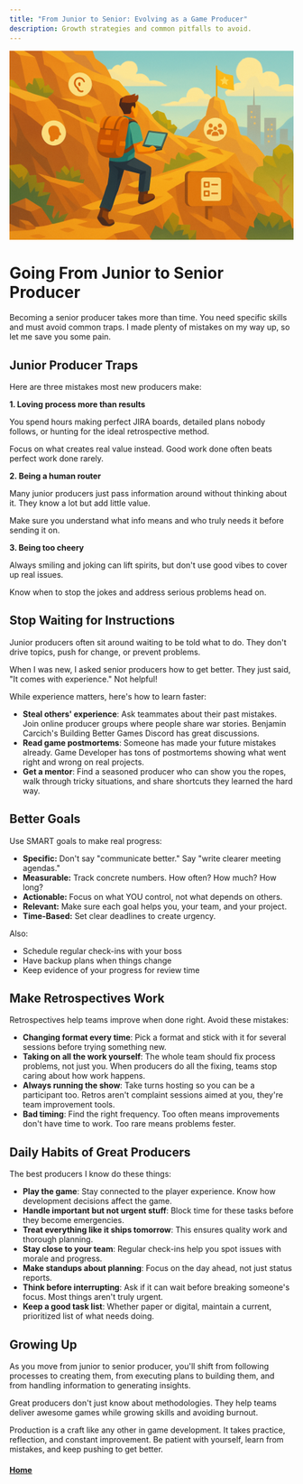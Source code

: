 ```yaml
---
title: "From Junior to Senior: Evolving as a Game Producer"
description: Growth strategies and common pitfalls to avoid.
---
```


![Junior to Senior Producer](./assets/junior-to-senior.png)

# Going From Junior to Senior Producer

Becoming a senior producer takes more than time. You need specific skills and must avoid common traps. I made plenty of mistakes on my way up, so let me save you some pain.

## Junior Producer Traps

Here are three mistakes most new producers make:

**1. Loving process more than results**

You spend hours making perfect JIRA boards, detailed plans nobody follows, or hunting for the ideal retrospective method.

Focus on what creates real value instead. Good work done often beats perfect work done rarely.

**2. Being a human router**

Many junior producers just pass information around without thinking about it. They know a lot but add little value.

Make sure you understand what info means and who truly needs it before sending it on.

**3. Being too cheery**

Always smiling and joking can lift spirits, but don't use good vibes to cover up real issues. 

Know when to stop the jokes and address serious problems head on.

## Stop Waiting for Instructions

Junior producers often sit around waiting to be told what to do. They don't drive topics, push for change, or prevent problems.

When I was new, I asked senior producers how to get better. They just said, "It comes with experience." Not helpful!

While experience matters, here's how to learn faster:

- **Steal others' experience**: Ask teammates about their past mistakes. Join online producer groups where people share war stories. Benjamin Carcich's Building Better Games Discord has great discussions.
- **Read game postmortems**: Someone has made your future mistakes already. Game Developer has tons of postmortems showing what went right and wrong on real projects.
- **Get a mentor**: Find a seasoned producer who can show you the ropes, walk through tricky situations, and share shortcuts they learned the hard way.

## Better Goals

Use SMART goals to make real progress:

- **Specific:** Don't say "communicate better." Say "write clearer meeting agendas."
- **Measurable:** Track concrete numbers. How often? How much? How long?
- **Actionable:** Focus on what YOU control, not what depends on others.
- **Relevant:** Make sure each goal helps you, your team, and your project.
- **Time-Based:** Set clear deadlines to create urgency.

Also:
- Schedule regular check-ins with your boss
- Have backup plans when things change
- Keep evidence of your progress for review time

## Make Retrospectives Work

Retrospectives help teams improve when done right. Avoid these mistakes:

- **Changing format every time**: Pick a format and stick with it for several sessions before trying something new.
- **Taking on all the work yourself**: The whole team should fix process problems, not just you. When producers do all the fixing, teams stop caring about how work happens.
- **Always running the show**: Take turns hosting so you can be a participant too. Retros aren't complaint sessions aimed at you, they're team improvement tools.
- **Bad timing**: Find the right frequency. Too often means improvements don't have time to work. Too rare means problems fester.

## Daily Habits of Great Producers

The best producers I know do these things:

- **Play the game**: Stay connected to the player experience. Know how development decisions affect the game.
- **Handle important but not urgent stuff**: Block time for these tasks before they become emergencies.
- **Treat everything like it ships tomorrow**: This ensures quality work and thorough planning.
- **Stay close to your team**: Regular check-ins help you spot issues with morale and progress.
- **Make standups about planning**: Focus on the day ahead, not just status reports.
- **Think before interrupting**: Ask if it can wait before breaking someone's focus. Most things aren't truly urgent.
- **Keep a good task list**: Whether paper or digital, maintain a current, prioritized list of what needs doing.

## Growing Up

As you move from junior to senior producer, you'll shift from following processes to creating them, from executing plans to building them, and from handling information to generating insights.

Great producers don't just know about methodologies. They help teams deliver awesome games while growing skills and avoiding burnout.

Production is a craft like any other in game development. It takes practice, reflection, and constant improvement. Be patient with yourself, learn from mistakes, and keep pushing to get better.

#### [Home](./README.md) 

